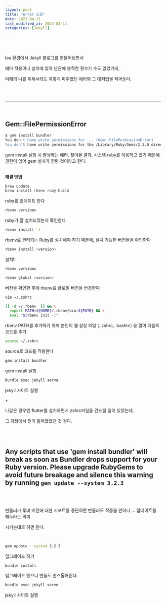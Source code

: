 ```yaml
---
layout: post
title: "error 모음"
date: 2023-04-11
last_modified_at: 2023-04-11
categories: [Jekyll]
---
```


<br><br>

ios 환경에서 Jekyll 블로그를 만들어보면서

테마 적용이나 설치에 있어 난관에 봉착한 횟수가 수도 없었기에,

미래의 나를 위해서라도 이렇게 마주했던 에러와 그 대처법을 적어둔다.

<br><br>

---

<br>

## Gem::FilePermissionError

```bash
$ gem install bundler
You don't have write permissions for ... (Gem::FilePermissionError)
You don't have write permissions for the /Library/Ruby/Gems/2.3.0 directory.
```

gem install 실행 시 발생하는 에러.
찾아본 결과, 시스템 ruby를 이용하고 있기 때문에 권한이 없어 gem 설치가 안된 것이라고 한다.
<br><br>

**해결 방법**

```bash
brew update
brew install rbenv ruby-build
```

ruby를 업데이트 한다

```bash
rbenv versions
```

ruby가 잘 설치되었는지 확인한다

```bash
rbenv install -l
```

rbenv로 관리되는 Ruby를 설치해야 하기 때문에,
설치 가능한 버전들을 확인한다

```bash
rbenv install <version>
```

설치!!

```bash
rbenv versions
```

```bash
rbenv global <version>
```

버전을 확인한 후에 rbenv로 글로벌 버전을 변경한다

```bash
vim ~/.zshrc
```

```bash
[[ -d ~/.rbenv  ]] && \
  export PATH=${HOME}/.rbenv/bin:${PATH} && \
  eval "$(rbenv init -)"
```

rbenv PATH를 추가하기 위해 본인의 쉘 설정 파일 (..zshrc, .bashrc) 을 열어 다음의 코드를 추가

```bash
source ~/.zshrc
```

source로 코드를 적용한다

```bash
gem install bundler
```

gem install 실행

```bash
bundle exec jekyll serve
```

jekyll 사이트 실행

\+

나같은 경우엔 flutter를 설치하면서 zshrc파일을 건드릴 일이 있었는데,

그 과정에서 뭔가 틀어졌었던 것 같다.

<br><br>

## Any scripts that use 'gem install bundler' will break as soon as Bundler drops support for your Ruby version. Please upgrade RubyGems to avoid future breakage and silence this warning by running `gem update --system 3.2.3`

<br><br>

번들러가 루비 버전에 대한 서포트를 중단하면 번들러도 작동을 안하니 ... 업데이트를 해두라는 의미

시키는대로 하면 된다.

<br>

```bash
gem update --system 3.2.3
```

업그레이드 하기

```bash
bundle install
```

업그레이드 했으니 번들도 인스톨해준다.

```bash
bundle exec jekyll serve
```

jekyll 사이트 실행

<br><br>
